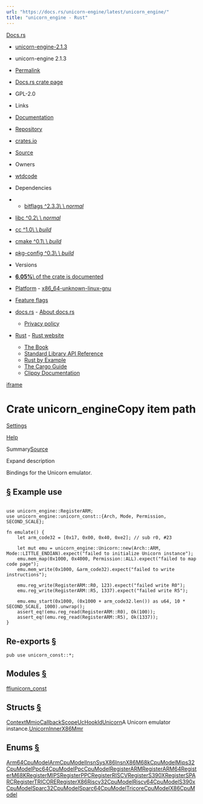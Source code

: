 ```yaml
---
url: "https://docs.rs/unicorn-engine/latest/unicorn_engine/"
title: "unicorn_engine - Rust"
---
```


[Docs.rs](https://docs.rs/)

- [unicorn-engine-2.1.3](https://docs.rs/unicorn-engine/latest/unicorn_engine/# "Rust bindings for the Unicorn emulator with utility functions")


- unicorn-engine 2.1.3

- [Permalink](https://docs.rs/unicorn-engine/2.1.3/unicorn_engine/index.html "Get a link to this specific version")
- [Docs.rs crate page](https://docs.rs/crate/unicorn-engine/latest "See unicorn-engine in docs.rs")
- GPL-2.0

- Links
- [Documentation](https://github.com/unicorn-engine/unicorn/wiki "Canonical documentation")
- [Repository](https://github.com/unicorn-engine/unicorn)
- [crates.io](https://crates.io/crates/unicorn-engine "See unicorn-engine in crates.io")
- [Source](https://docs.rs/crate/unicorn-engine/latest/source/ "Browse source of unicorn-engine-2.1.3")

- Owners
- [wtdcode](https://crates.io/users/wtdcode)

- Dependencies
- - [bitflags ^2.3.3\\
     \\
     _normal_](https://docs.rs/bitflags/^2.3.3)
- [libc ^0.2\\
\\
_normal_](https://docs.rs/libc/^0.2)
- [cc ^1.0\\
\\
_build_](https://docs.rs/cc/^1.0)
- [cmake ^0.1\\
\\
_build_](https://docs.rs/cmake/^0.1)
- [pkg-config ^0.3\\
\\
_build_](https://docs.rs/pkg-config/^0.3)

- Versions

- [**6.05%**\\
of the crate is documented](https://docs.rs/crate/unicorn-engine/latest)

- [Platform](https://docs.rs/unicorn-engine/latest/unicorn_engine/#)  - [x86\_64-unknown-linux-gnu](https://docs.rs/crate/unicorn-engine/latest/target-redirect/x86_64-unknown-linux-gnu/unicorn_engine/index.html)
- [Feature flags](https://docs.rs/crate/unicorn-engine/latest/features "Browse available feature flags of unicorn-engine-2.1.3")

- [docs.rs](https://docs.rs/unicorn-engine/latest/unicorn_engine/#)  - [About docs.rs](https://docs.rs/about)
  - [Privacy policy](https://foundation.rust-lang.org/policies/privacy-policy/#docs.rs)

- [Rust](https://docs.rs/unicorn-engine/latest/unicorn_engine/#)  - [Rust website](https://www.rust-lang.org/)
  - [The Book](https://doc.rust-lang.org/book/)
  - [Standard Library API Reference](https://doc.rust-lang.org/std/)
  - [Rust by Example](https://doc.rust-lang.org/rust-by-example/)
  - [The Cargo Guide](https://doc.rust-lang.org/cargo/guide/)
  - [Clippy Documentation](https://doc.rust-lang.org/nightly/clippy)

[iframe](/-/storage-change-detection.html)

# Crate unicorn\_engineCopy item path

[Settings](https://docs.rs/unicorn-engine/latest/settings.html)

[Help](https://docs.rs/unicorn-engine/latest/help.html)

Summary[Source](https://docs.rs/unicorn-engine/latest/src/unicorn_engine/lib.rs.html#1-1291)

Expand description

Bindings for the Unicorn emulator.

## [§](https://docs.rs/unicorn-engine/latest/unicorn_engine/\#example-use) Example use

```

use unicorn_engine::RegisterARM;
use unicorn_engine::unicorn_const::{Arch, Mode, Permission, SECOND_SCALE};

fn emulate() {
    let arm_code32 = [0x17, 0x00, 0x40, 0xe2]; // sub r0, #23

    let mut emu = unicorn_engine::Unicorn::new(Arch::ARM, Mode::LITTLE_ENDIAN).expect("failed to initialize Unicorn instance");
    emu.mem_map(0x1000, 0x4000, Permission::ALL).expect("failed to map code page");
    emu.mem_write(0x1000, &arm_code32).expect("failed to write instructions");

    emu.reg_write(RegisterARM::R0, 123).expect("failed write R0");
    emu.reg_write(RegisterARM::R5, 1337).expect("failed write R5");

    emu.emu_start(0x1000, (0x1000 + arm_code32.len()) as u64, 10 * SECOND_SCALE, 1000).unwrap();
    assert_eq!(emu.reg_read(RegisterARM::R0), Ok(100));
    assert_eq!(emu.reg_read(RegisterARM::R5), Ok(1337));
}
```

## Re-exports [§](https://docs.rs/unicorn-engine/latest/unicorn_engine/\#reexports)

`pub use unicorn_const::*;`

## Modules [§](https://docs.rs/unicorn-engine/latest/unicorn_engine/\#modules)

[ffi](https://docs.rs/unicorn-engine/latest/unicorn_engine/ffi/index.html "mod unicorn_engine::ffi")[unicorn\_const](https://docs.rs/unicorn-engine/latest/unicorn_engine/unicorn_const/index.html "mod unicorn_engine::unicorn_const")

## Structs [§](https://docs.rs/unicorn-engine/latest/unicorn_engine/\#structs)

[Context](https://docs.rs/unicorn-engine/latest/unicorn_engine/struct.Context.html "struct unicorn_engine::Context")[MmioCallbackScope](https://docs.rs/unicorn-engine/latest/unicorn_engine/struct.MmioCallbackScope.html "struct unicorn_engine::MmioCallbackScope")[UcHookId](https://docs.rs/unicorn-engine/latest/unicorn_engine/struct.UcHookId.html "struct unicorn_engine::UcHookId")[Unicorn](https://docs.rs/unicorn-engine/latest/unicorn_engine/struct.Unicorn.html "struct unicorn_engine::Unicorn")A Unicorn emulator instance.[UnicornInner](https://docs.rs/unicorn-engine/latest/unicorn_engine/struct.UnicornInner.html "struct unicorn_engine::UnicornInner")[X86Mmr](https://docs.rs/unicorn-engine/latest/unicorn_engine/struct.X86Mmr.html "struct unicorn_engine::X86Mmr")

## Enums [§](https://docs.rs/unicorn-engine/latest/unicorn_engine/\#enums)

[Arm64CpuModel](https://docs.rs/unicorn-engine/latest/unicorn_engine/enum.Arm64CpuModel.html "enum unicorn_engine::Arm64CpuModel")[ArmCpuModel](https://docs.rs/unicorn-engine/latest/unicorn_engine/enum.ArmCpuModel.html "enum unicorn_engine::ArmCpuModel")[InsnSysX86](https://docs.rs/unicorn-engine/latest/unicorn_engine/enum.InsnSysX86.html "enum unicorn_engine::InsnSysX86")[InsnX86](https://docs.rs/unicorn-engine/latest/unicorn_engine/enum.InsnX86.html "enum unicorn_engine::InsnX86")[M68kCpuModel](https://docs.rs/unicorn-engine/latest/unicorn_engine/enum.M68kCpuModel.html "enum unicorn_engine::M68kCpuModel")[Mips32CpuModel](https://docs.rs/unicorn-engine/latest/unicorn_engine/enum.Mips32CpuModel.html "enum unicorn_engine::Mips32CpuModel")[Ppc64CpuModel](https://docs.rs/unicorn-engine/latest/unicorn_engine/enum.Ppc64CpuModel.html "enum unicorn_engine::Ppc64CpuModel")[PpcCpuModel](https://docs.rs/unicorn-engine/latest/unicorn_engine/enum.PpcCpuModel.html "enum unicorn_engine::PpcCpuModel")[RegisterARM](https://docs.rs/unicorn-engine/latest/unicorn_engine/enum.RegisterARM.html "enum unicorn_engine::RegisterARM")[RegisterARM64](https://docs.rs/unicorn-engine/latest/unicorn_engine/enum.RegisterARM64.html "enum unicorn_engine::RegisterARM64")[RegisterM68K](https://docs.rs/unicorn-engine/latest/unicorn_engine/enum.RegisterM68K.html "enum unicorn_engine::RegisterM68K")[RegisterMIPS](https://docs.rs/unicorn-engine/latest/unicorn_engine/enum.RegisterMIPS.html "enum unicorn_engine::RegisterMIPS")[RegisterPPC](https://docs.rs/unicorn-engine/latest/unicorn_engine/enum.RegisterPPC.html "enum unicorn_engine::RegisterPPC")[RegisterRISCV](https://docs.rs/unicorn-engine/latest/unicorn_engine/enum.RegisterRISCV.html "enum unicorn_engine::RegisterRISCV")[RegisterS390X](https://docs.rs/unicorn-engine/latest/unicorn_engine/enum.RegisterS390X.html "enum unicorn_engine::RegisterS390X")[RegisterSPARC](https://docs.rs/unicorn-engine/latest/unicorn_engine/enum.RegisterSPARC.html "enum unicorn_engine::RegisterSPARC")[RegisterTRICORE](https://docs.rs/unicorn-engine/latest/unicorn_engine/enum.RegisterTRICORE.html "enum unicorn_engine::RegisterTRICORE")[RegisterX86](https://docs.rs/unicorn-engine/latest/unicorn_engine/enum.RegisterX86.html "enum unicorn_engine::RegisterX86")[Riscv32CpuModel](https://docs.rs/unicorn-engine/latest/unicorn_engine/enum.Riscv32CpuModel.html "enum unicorn_engine::Riscv32CpuModel")[Riscv64CpuModel](https://docs.rs/unicorn-engine/latest/unicorn_engine/enum.Riscv64CpuModel.html "enum unicorn_engine::Riscv64CpuModel")[S390xCpuModel](https://docs.rs/unicorn-engine/latest/unicorn_engine/enum.S390xCpuModel.html "enum unicorn_engine::S390xCpuModel")[Sparc32CpuModel](https://docs.rs/unicorn-engine/latest/unicorn_engine/enum.Sparc32CpuModel.html "enum unicorn_engine::Sparc32CpuModel")[Sparc64CpuModel](https://docs.rs/unicorn-engine/latest/unicorn_engine/enum.Sparc64CpuModel.html "enum unicorn_engine::Sparc64CpuModel")[TricoreCpuModel](https://docs.rs/unicorn-engine/latest/unicorn_engine/enum.TricoreCpuModel.html "enum unicorn_engine::TricoreCpuModel")[X86CpuModel](https://docs.rs/unicorn-engine/latest/unicorn_engine/enum.X86CpuModel.html "enum unicorn_engine::X86CpuModel")

